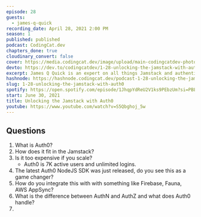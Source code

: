 ```yaml
---
episode: 28
guests:
  - james-q-quick
recording_date: April 28, 2021 2:00 PM
season: 1
published: published
podcast: CodingCat.dev
chapters_done: true
cloudinary_convert: false
cover: https://media.codingcat.dev/image/upload/main-codingcatdev-photo/tvksoc43u6exibz6fmzv.png
devto: https://dev.to/codingcatdev/1-28-unlocking-the-jamstack-with-auth0-17hf
excerpt: James Q Quick is an expert on all things Jamstack and authentication, we were able to sit down and chat about Auth0 and his past experiences.
hashnode: https://hashnode.codingcat.dev/podcast-1-28-unlocking-the-jamstack-with-auth0
slug: 1-28-unlocking-the-jamstack-with-auth0
spotify: https://open.spotify.com/episode/1JhqpYdReU2V1ks9PEbzUm?si=PBLF3Sh-QaKzDiOBGfFYkQ
start: June 30, 2021
title: Unlocking the Jamstack with Auth0
youtube: https://www.youtube.com/watch?v=S5Qbghoj_5w
---
```


## Questions

1. What is Auth0?
2. How does it fit in the Jamstack?
3. Is it too expensive if you scale?
   - Auth0 is 7K active users and unlimited logins.
4. The latest Auth0 NodeJS SDK was just released, do you see this as a game changer?
5. How do you integrate this with with something like Firebase, Fauna, AWS AppSync?
6. What is the difference between AuthN and AuthZ and what does Auth0 handle?
7.
